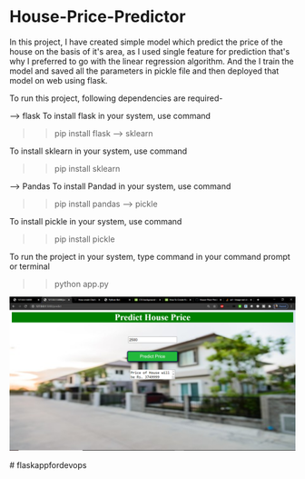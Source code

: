 # House-Price-Predictor
In this project, I have created simple model which predict the price of the house on the basis of it's area, as I used single feature for prediction that's why I preferred to go with the linear regression algorithm. And the I train the model and saved all the parameters in pickle file and then deployed that model on web using flask.

To run this project, following dependencies are required-

--> flask
To install flask in your system, use command 

>> pip install flask
--> sklearn

To install sklearn in your system, use command 
>> pip install sklearn

--> Pandas
To install Pandad in your system, use command 

>> pip install pandas
--> pickle

To install pickle in your system, use command 
>> pip install pickle

To run the project in your system, type command in your command prompt or terminal
>> python app.py

<p>
    <img src="screenshots/Capture.PNG"/>
</p>
       
#   f l a s k a p p f o r d e v o p s 
 
 